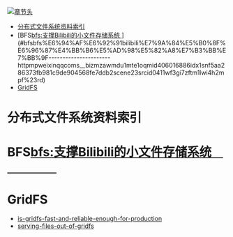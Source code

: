 [![章节头](https://parg.co/UGo)](https://parg.co/b4z) 
 - [分布式文件系统资料索引](#%E5%88%86%E5%B8%83%E5%BC%8F%E6%96%87%E4%BB%B6%E7%B3%BB%E7%BB%9F%E8%B5%84%E6%96%99%E7%B4%A2%E5%BC%95)
- [BFS[bfs:支撑Bilibili的小文件存储系统 ](http://mp.weixin.qq.com/s?__biz=MzAwMDU1MTE1OQ==&mid=406016886&idx=1&sn=f5aa286373fb981c9de904568fe7ddb2&scene=23&srcid=0411Wf3GI7zFtM1lWI4H2MPf#rd)](#bfsbfs%E6%94%AF%E6%92%91bilibili%E7%9A%84%E5%B0%8F%E6%96%87%E4%BB%B6%E5%AD%98%E5%82%A8%E7%B3%BB%E7%BB%9F----------------------httpmpweixinqqcoms__bizmzawmdu1mte1oqmid406016886idx1snf5aa286373fb981c9de904568fe7ddb2scene23srcid0411wf3gi7zftm1lwi4h2mpf%23rd)
- [GridFS](#gridfs) 

# 分布式文件系统资料索引
# BFS[bfs:支撑Bilibili的小文件存储系统                      ](http://mp.weixin.qq.com/s?__biz=MzAwMDU1MTE1OQ==&mid=406016886&idx=1&sn=f5aa286373fb981c9de904568fe7ddb2&scene=23&srcid=0411Wf3GI7zFtM1lWI4H2MPf#rd)

# GridFS
- [is-gridfs-fast-and-reliable-enough-for-production](http://stackoverflow.com/questions/3413115/is-gridfs-fast-and-reliable-enough-for-production)
- [serving-files-out-of-gridfs](https://www.coffeepowered.net/2010/02/17/serving-files-out-of-gridfs/)

